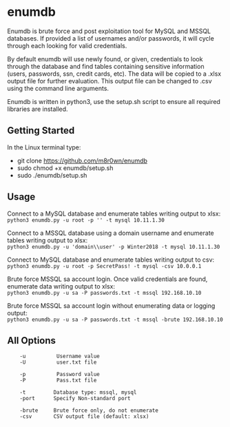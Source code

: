 # enumdb
Enumdb is brute force and post exploitation tool for MySQL and MSSQL databases. If provided a list of usernames and/or passwords, it will cycle through each looking for valid credentials.

By default enumdb will use newly found, or given, credentials to look through the database and find tables containing sensitive information (users, passwords, ssn, credit cards, etc). The data will be copied to a .xlsx output file for further evaluation. This output file can be changed to .csv using the command line arguments.

Enumdb is written in python3, use the setup.sh script to ensure all required libraries are installed.

## Getting Started
In the Linux terminal type:
* git clone https://github.com/m8r0wn/enumdb
* sudo chmod +x enumdb/setup.sh
* sudo ./enumdb/setup.sh

## Usage
Connect to a MySQL database and enumerate tables writing output to xlsx:<br>
`python3 enumdb.py -u root -p '' -t mysql 10.11.1.30`

Connect to a MSSQL database using a domain username and enumerate tables writing output to xlsx:<br>
`python3 enumdb.py -u 'domain\\user' -p Winter2018 -t mysql 10.11.1.30`

Connect to MySQL database and enumerate tables writing output to csv:<br>
`python3 enumdb.py -u root -p SecretPass! -t mysql -csv 10.0.0.1`

Brute force MSSQL sa account login. Once valid credentials are found, enumerate data writing output to xlsx:<br>
`python3 enumdb.py -u sa -P passwords.txt -t mssql 192.168.10.10`

Brute force MSSQL sa account login without enumerating data or logging output:<br>
`python3 enumdb.py -u sa -P passwords.txt -t mssql -brute 192.168.10.10`

## All Options
        -u          Username value
        -U          user.txt file

        -p          Password value
        -P          Pass.txt file

        -t         Database type: mssql, mysql
        -port      Specify Non-standard port

        -brute     Brute force only, do not enumerate
        -csv       CSV output file (default: xlsx)